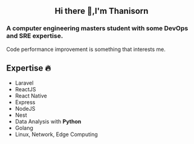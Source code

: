 ## <div align="center">Hi there 👋,I'm Thanisorn</div>
### A computer engineering masters student with some DevOps and SRE expertise.
Code performance improvement is something that interests me.

## Expertise :fire:
- Laravel
- ReactJS
- React Native
- Express
- NodeJS
- Nest
- Data Analysis with **Python**
- Golang
- Linux, Network, Edge Computing

